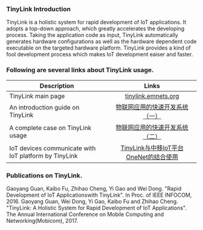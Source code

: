 ### TinyLink Introduction
TinyLink is a holistic system for rapid development of IoT applications. It adopts a top-down approach, which greatly accelerates the developing process. Taking the application code as input, TinyLink automatically generates hardware configurations as well as the hardware dependent code executable on the targeted hardware platform. TinyLink provides a kind of fool development process which makes IoT development eaiser and faster.

### Following are several links about TinyLink usage.
|Description|Links|
|---------------|:----------:|  
|TinyLink main page|[tinylink.emnets.org](http://tinylink.emnets.org)|  
|An introduction guide on TinyLink|[物联网应用的快速开发系统（一）](https://zhuanlan.zhihu.com/p/26976996)|  
|A complete case on TinyLink usage|[物联网应用的快速开发系统（二）](https://zhuanlan.zhihu.com/p/26980583)|
|IoT devices communicate with IoT platform by TinyLink|[TinyLink与中移IoT平台OneNet的结合使用](https://zhuanlan.zhihu.com/p/27639834)|  

### Publications on TinyLink.
Gaoyang Guan, Kaibo Fu, Zhihao Cheng, Yi Gao and Wei Dong. "Rapid Development of IoT Applicationswith TinyLink". In Proc. of IEEE INFOCOM, 2016.
Gaoyang Guan, Wei Dong, Yi Gao, Kaibo Fu and Zhihao Cheng. "TinyLink: A Holistic System for Rapid Development of IoT Applications". The Annual International Conference on Mobile Computing and Networking(Mobicom), 2017.
